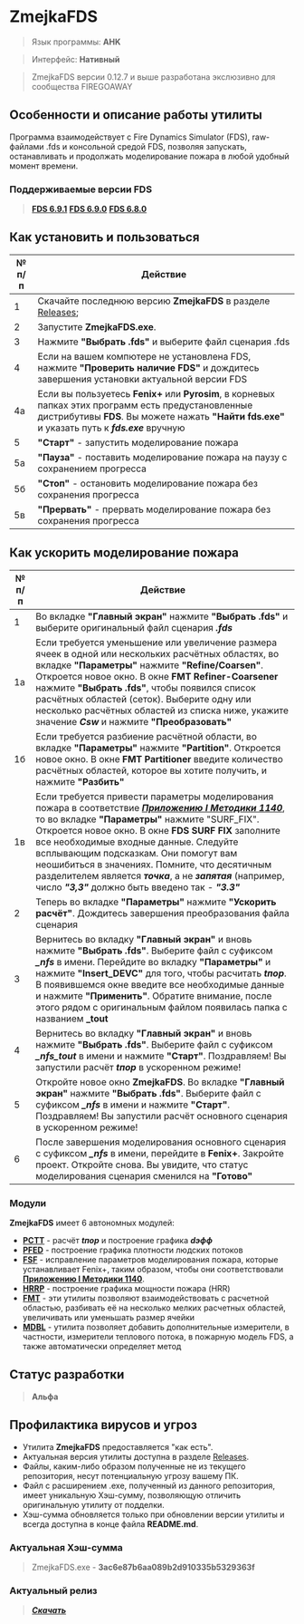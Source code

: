 # ZmejkaFDS

> Язык программы: **AHK**

> Интерфейс: **Нативный**

> ZmejkaFDS версии 0.12.7 и выше разработана экслюзивно для сообщества FIREGOAWAY

## Особенности и описание работы утилиты
Программа взаимодействует с Fire Dynamics Simulator (FDS), raw-файлами .fds и консольной средой FDS, позволяя запускать, останавливать и продолжать моделирование пожара в любой удобный момент времени.

### Поддерживаемые версии FDS
> [**FDS 6.9.1**](https://github.com/firemodels/fds/releases/tag/FDS-6.9.1)
> [**FDS 6.9.0**](https://github.com/firemodels/fds/releases/tag/FDS-6.9.0)
> [**FDS 6.8.0**](https://github.com/firemodels/fds/releases/tag/FDS-6.8.0)

## Как установить и пользоваться
|	№ п/п	|	Действие	|
|---------|---------|
|	1	|	Скачайте последнюю версию **ZmejkaFDS** в разделе [Releases](https://github.com/firegoaway/Zmejka/releases);	|
|	2	|	Запустите **ZmejkaFDS.exe**.	|
|	3	|	Нажмите **"Выбрать .fds"** и выберите файл сценария .fds	|
|	4	|	Если на вашем компютере не установлена FDS, нажмите **"Проверить наличие FDS"** и дождитесь завершения установки актуальной версии FDS	|
|	4a	|	Если вы пользуетесь **Fenix+** или **Pyrosim**, в корневых папках этих программ есть предустановленные дистрибутивы **FDS**. Вы можете нажать **"Найти fds.exe"** и указать путь к ***fds.exe*** вручную	|
|	5	|	**"Старт"** - запустить моделирование пожара	|
|	5а	|	**"Пауза"** - поставить моделирование пожара на паузу с сохранением прогресса	|
|	5б	|	**"Стоп"** - остановить моделирование пожара без сохранения прогресса	|
|	5в	|	**"Прервать"** - прервать моделирование пожара без сохранения прогресса	|

## Как ускорить моделирование пожара
|	№ п/п	|	Действие	|
|---------|---------|
|	1	|	Во вкладке **"Главный экран"** нажмите **"Выбрать .fds"** и выберите оригинальный файл сценария ***.fds***	|
|	1а	|	Если требуется уменьшение или увеличение размера ячеек в одной или нескольких расчётных областях, во вкладке **"Параметры"** нажмите **"Refine/Coarsen"**. Откроется новое окно. В окне **FMT Refiner-Coarsener** нажмите **"Выбрать .fds"**, чтобы появился список расчётных областей (сеток). Выберите одну или несколько расчётных областей из списка ниже, укажите значение ***Csw*** и нажмите **"Преобразовать"** 	|
|	1б	|	Если требуется разбиение расчётной области, во вкладке **"Параметры"** нажмите **"Partition"**. Откроется новое окно. В окне **FMT Partitioner** введите количество расчётных областей, которое вы хотите получить, и нажмите **"Разбить"**	|
|	1в	|	Если требуется привести параметры моделирования пожара в соответствие [***Приложению I Методики 1140***](https://ivo.garant.ru/#/document/406577165/paragraph/185/doclist/198/1/0/0/методика%201140:0), то во вкладке **"Параметры"** нажмите "SURF_FIX". Откроется новое окно. В окне **FDS SURF FIX** заполните все необходимые входные данные. Следуйте всплывающим подсказкам. Они помогут вам неошибиться в значениях. Помните, что десятичным разделителем является ***точка***, а не ***запятая*** (например, число ***"3,3"*** должно быть введено так - ***"3.3"***	|
|	2	|	Теперь во вкладке **"Параметры"** нажмите **"Ускорить расчёт"**. Дождитесь завершения преобразования файла сценария	|
|	3	|	Вернитесь во вкладку **"Главный экран"** и вновь нажмите **"Выбрать .fds"**. Выберите файл с суфиксом ***_nfs*** в имени. Перейдите во вкладку **"Параметры"** и нажмите **"Insert_DEVC"** для того, чтобы расчитать ***tпор***. В появившемся окне введите все необходимые данные и нажмите **"Применить"**. Обратите внимание, после этого рядом с оригинальным файлом появилась папка с названием **_tout**	|
|	4	|	Вернитесь во вкладку **"Главный экран"** и вновь нажмите **"Выбрать .fds"**. Выберите файл с суфиксом ***_nfs_tout*** в имени и нажмите **"Старт"**. Поздравляем! Вы запустили расчёт ***tпор*** в ускоренном режиме!	|
|	5	|	Откройте новое окно **ZmejkaFDS**. Во вкладке **"Главный экран"** нажмите **"Выбрать .fds"**. Выберите файл с суфиксом ***_nfs*** в имени и нажмите **"Старт"**. Поздравляем! Вы запустили расчёт основного сценария в ускоренном режиме!	|
|	6	|	После завершения моделирования основного сценария с суфиксом ***_nfs*** в имени, перейдите в **Fenix+**. Закройте проект. Откройте снова. Вы увидите, что статус моделирования сценария сменился на **"Готово"**	|

### Модули
**ZmejkaFDS** имеет 6 автономных модулей:
- [**PCTT**](https://github.com/firegoaway/Plot_CSV_Time_Threshhold) - расчёт ***tпор*** и построение графика ***dэфф***
- [**PFED**](https://github.com/firegoaway/Plot_Fenix_Evac_Density) - построение графика плотности людских потоков
- [**FSF**](https://github.com/firegoaway/Fds_SURF_fix) - исправление параметров моделирования пожара, которые устанавливает Fenix+, таким образом, чтобы они соответствовали [**Приложению I Методики 1140**](https://ivo.garant.ru/#/document/406577165/paragraph/185/doclist/198/1/0/0/методика%201140:0).
- [**HRRP**](https://github.com/firegoaway/Heat_Release_Rate_Plot) - построение графика мощности пожара (HRR)
- [**FMT**](https://github.com/firegoaway/FDS_Mesh_Tools) - эти утилиты позволяют взаимодействовать с расчетной областью, разбивать её на несколько мелких расчетных областей, увеличивать или уменьшать размер ячейки
- [**MDBL**](https://github.com/firegoaway/FDS_MDB_LineMaker) - утилита позволяет добавить дополнительные измерители, в частности, измерители теплового потока, в пожарную модель FDS, а также автоматически определяет метод

## Статус разработки
> **Альфа**

## Профилактика вирусов и угроз
- Утилита **ZmejkaFDS** предоставляется "как есть".
- Актуальная версия утилиты доступна в разделе [Releases](https://github.com/firegoaway/Zmejka/releases).
- Файлы, каким-либо образом полученные не из текущего репозитория, несут потенциальную угрозу вашему ПК.
- Файл с расширением .exe, полученный из данного репозитория, имеет уникальную Хэш-сумму, позволяющую отличить оригинальную утилиту от подделки.
- Хэш-сумма обновляется только при обновлении версии утилиты и всегда доступна в конце файла **README.md**.

### Актуальная Хэш-сумма
> ZmejkaFDS.exe - **3ac6e87b6aa089b2d910335b5329363f**

### Актуальный релиз
> [***Скачать***](https://github.com/firegoaway/Zmejka/releases/download/zmejkav0127h1/Zmejka_v0.12.7_hotfix1.zip)